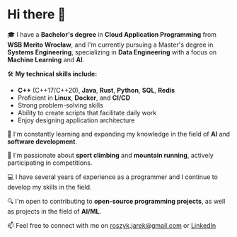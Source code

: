 # Hi there 👋

🎓 I have a **Bachelor's degree** in **Cloud Application Programming** from **WSB Merito Wrocław**, and I'm currently pursuing a Master's degree in **Systems Engineering**, specializing in **Data Engineering** with a focus on **Machine Learning** and **AI**.

🛠 **My technical skills include:**
- **C++** (C++17/C++20), **Java**, **Rust**, **Python**, **SQL**, **Redis**
- Proficient in **Linux**, **Docker**, and **CI/CD**
- Strong problem-solving skills
- Ability to create scripts that facilitate daily work
- Enjoy designing application architecture

🌱 I'm constantly learning and expanding my knowledge in the field of **AI** and **software development**.

🏅 I'm passionate about **sport climbing** and **mountain running**, actively participating in competitions.

💻 I have several years of experience as a programmer and I continue to develop my skills in the field.

🔍 I'm open to contributing to **open-source programming projects**, as well as projects in the field of **AI/ML**.

📫 Feel free to connect with me on roszyk.jarek@gmail.com or [LinkedIn](https://www.linkedin.com/in/jarosław-roszyk-3a6887184/)
